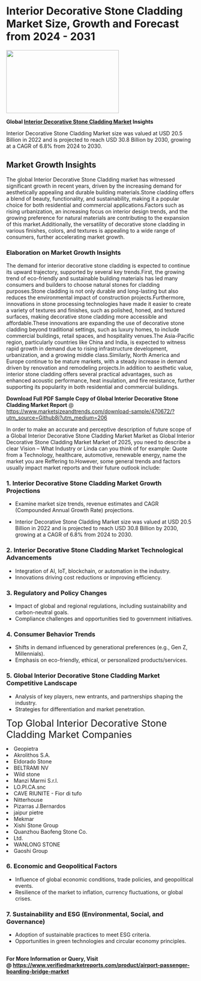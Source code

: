 <H1>Interior Decorative Stone Cladding Market Size, Growth and Forecast from 2024 - 2031</H1><img class="aligncenter size-medium wp-image-584254" src="https://thirdeyenews.in/wp-content/uploads/2024/09/Global-Market-Research-300x168.jpeg" alt="" width="300" height="168" /><p><strong>Global&nbsp;<a href="https://www.marketsizeandtrends.com/download-sample/470672/?utm_source=Github8j?utm_medium=206">Interior Decorative Stone Cladding Market</a> Insights</strong></p><p>Interior Decorative Stone Cladding Market size was valued at USD 20.5 Billion in 2022 and is projected to reach USD 30.8 Billion by 2030, growing at a CAGR of 6.8% from 2024 to 2030.</p><p><h2>Market Growth Insights</h2> The global Interior Decorative Stone Cladding market has witnessed significant growth in recent years, driven by the increasing demand for aesthetically appealing and durable building materials.Stone cladding offers a blend of beauty, functionality, and sustainability, making it a popular choice for both residential and commercial applications.Factors such as rising urbanization, an increasing focus on interior design trends, and the growing preference for natural materials are contributing to the expansion of this market.Additionally, the versatility of decorative stone cladding in various finishes, colors, and textures is appealing to a wide range of consumers, further accelerating market growth. <h3>Elaboration on Market Growth Insights</h3> The demand for interior decorative stone cladding is expected to continue its upward trajectory, supported by several key trends.First, the growing trend of eco-friendly and sustainable building materials has led many consumers and builders to choose natural stones for cladding purposes.Stone cladding is not only durable and long-lasting but also reduces the environmental impact of construction projects.Furthermore, innovations in stone processing technologies have made it easier to create a variety of textures and finishes, such as polished, honed, and textured surfaces, making decorative stone cladding more accessible and affordable.These innovations are expanding the use of decorative stone cladding beyond traditional settings, such as luxury homes, to include commercial buildings, retail spaces, and hospitality venues.The Asia-Pacific region, particularly countries like China and India, is expected to witness rapid growth in demand due to rising infrastructure development, urbanization, and a growing middle class.Similarly, North America and Europe continue to be mature markets, with a steady increase in demand driven by renovation and remodeling projects.In addition to aesthetic value, interior stone cladding offers several practical advantages, such as enhanced acoustic performance, heat insulation, and fire resistance, further supporting its popularity in both residential and commercial buildings.</p><p><span class=""><strong>Download Full PDF Sample Copy of Global Interior Decorative Stone Cladding Market Report</strong> @ <a href="https://www.marketsizeandtrends.com/download-sample/470672/?utm_source=Github8j?utm_medium=206" target="_blank">https://www.marketsizeandtrends.com/download-sample/470672/?utm_source=Github8j?utm_medium=206</a></span></p><p>In order to make an accurate and perceptive description of future scope of a Global&nbsp;Interior Decorative Stone Cladding Market Market as Global&nbsp;Interior Decorative Stone Cladding Market Market of 2025, you need to describe a clear Vision &ndash; What Industry or Linda can you think of for example: Quote from a Technology, healthcare, automotive, renewable energy, name the market you are Reffering to.However, some general trends and factors usually impact market reports and their future outlook include:</p><h3>1.&nbsp;<strong>Interior Decorative Stone Cladding Market Growth Projections</strong></h3><ul><li>Examine market size trends, revenue estimates and CAGR (Compounded Annual Growth Rate) projections.</li><li><p>Interior Decorative Stone Cladding Market size was valued at USD 20.5 Billion in 2022 and is projected to reach USD 30.8 Billion by 2030, growing at a CAGR of 6.8% from 2024 to 2030.</p></li></ul><h3>2.&nbsp;<strong>Interior Decorative Stone Cladding Market Technological Advancements</strong></h3><ul><li>Integration of AI, IoT, blockchain, or automation in the industry.</li><li>Innovations driving cost reductions or improving efficiency.</li></ul><h3>3.&nbsp;<strong>Regulatory and Policy Changes</strong></h3><ul><li>Impact of global and regional regulations, including sustainability and carbon-neutral goals.</li><li>Compliance challenges and opportunities tied to government initiatives.</li></ul><h3>4.&nbsp;<strong>Consumer Behavior Trends</strong></h3><ul><li>Shifts in demand influenced by generational preferences (e.g., Gen Z, Millennials).</li><li>Emphasis on eco-friendly, ethical, or personalized products/services.</li></ul><h3>5.&nbsp;<strong>Global Interior Decorative Stone Cladding Market Competitive Landscape</strong></h3><ul><li>Analysis of key players, new entrants, and partnerships shaping the industry.</li><li>Strategies for differentiation and market penetration.</li></ul><p data-pm-slice="1 1 []"><span style="color: inherit; font-family: inherit; font-size: 25px;">Top Global Interior Decorative Stone Cladding Market Companies</span></p><div class="" data-test-id=""><p><li>Geopietra</li><li> Akrolithos S.A.</li><li> Eldorado Stone</li><li> BELTRAMI NV</li><li> Wild stone</li><li> Manzi Marmi S.r.l.</li><li> LO.PI.CA.snc</li><li> CAVE RIUNITE - Fior di tufo</li><li> Nitterhouse</li><li> Pizarras J.Bernardos</li><li> jaipur pietre</li><li> Mekmar</li><li> Xishi Stone Group</li><li> Quanzhou Baofeng Stone Co.</li><li> Ltd.</li><li> WANLONG STONE</li><li> Gaoshi Group</li></p></div><h3>6.&nbsp;<strong>Economic and Geopolitical Factors</strong></h3><ul><li>Influence of global economic conditions, trade policies, and geopolitical events.</li><li>Resilience of the market to inflation, currency fluctuations, or global crises.</li></ul><h3>7.&nbsp;<strong>Sustainability and ESG (Environmental, Social, and Governance)</strong></h3><ul><li>Adoption of sustainable practices to meet ESG criteria.</li><li>Opportunities in green technologies and circular economy principles.</li></ul><h2><strong style="font-size: 14px;">For More Information or Query, Visit @&nbsp;</strong><a style="background-color: #ffffff; font-size: 14px;" href="https://www.marketsizeandtrends.com/report/interior-decorative-stone-cladding-market/" target="_blank">https://www.verifiedmarketreports.com/product/airport-passenger-boarding-bridge-market</a></h2>